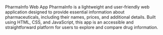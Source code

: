 PharmaInfo Web App
PharmaInfo is a lightweight and user-friendly web application designed to provide essential information about pharmaceuticals,
including their names, prices, and additional details. Built using HTML, CSS, and JavaScript, this app is an accessible 
and straightforward platform for users to explore and compare drug information.

